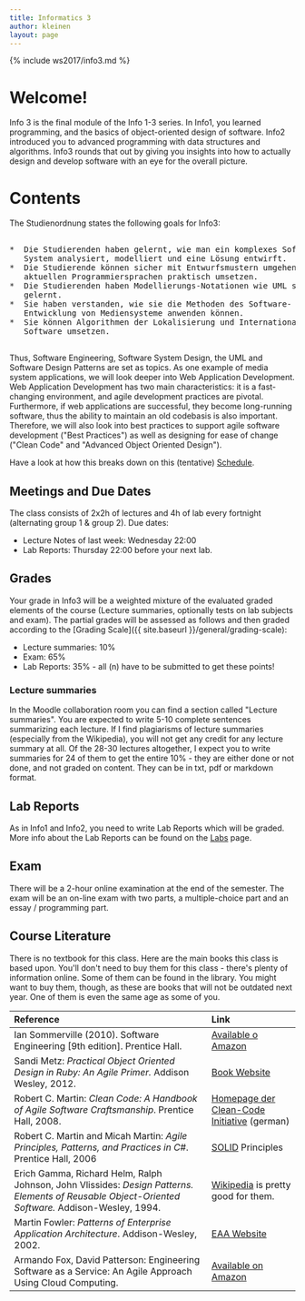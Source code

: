```yaml
---
title: Informatics 3
author: kleinen
layout: page
---
```


{% include ws2017/info3.md %}

# Welcome!

Info 3 is the final module of the Info 1-3 series. In Info1, you learned programming, and the basics of object-oriented design of software. Info2 introduced you to advanced programming with data structures and algorithms. Info3 rounds that out by giving you insights into how to actually design and develop software with an eye for the overall picture.

# Contents

The Studienordnung states the following goals for Info3:
<pre>

*  Die Studierenden haben gelernt, wie man ein komplexes Softwarebasiertes
   System analysiert, modelliert und eine L&ouml;sung entwirft.
*  Die Studierende k&ouml;nnen sicher mit Entwurfsmustern umgehen und sie in einer
   aktuellen Programmiersprachen praktisch umsetzen.
*  Die Studierenden haben Modellierungs-Notationen wie UML sicher anzuwenden
   gelernt.
*  Sie haben verstanden, wie sie die Methoden des Software- Engineerings auf der
   Entwicklung von Mediensysteme anwenden k&ouml;nnen.
*  Sie k&ouml;nnen Algorithmen der Lokalisierung und Internationalisierung von
   Software umsetzen.

</pre>


Thus, Software Engineering, Software System Design, the UML and Software Design Patterns are set as topics.
As one example of media system applications, we will look deeper into Web Application Development. Web Application Development has two main characteristics: it is a fast-changing environment, and agile development practices are pivotal. Furthermore, if web applications are successful, they become long-running software, thus the ability to maintain an old codebasis is also important. Therefore, we will also look into best practices to support agile software development ("Best Practices") as well as designing for ease of change ("Clean Code" and "Advanced Object Oriented Design").

Have a look at how this breaks down on this (tentative) [Schedule](schedule).

## Meetings and Due Dates

The class consists of 2x2h of lectures  and 4h of lab every fortnight (alternating group 1 & group 2).
Due dates:

* Lecture Notes of last week: Wednesday 22:00
* Lab Reports: Thursday 22:00 before your next lab.


## Grades

Your grade in Info3 will be a weighted mixture of the evaluated graded elements of the course (Lecture summaries, optionally tests on lab subjects and exam). The partial grades will be assessed as follows and then graded according to the [Grading Scale]({{ site.baseurl }}/general/grading-scale):

* Lecture summaries: 10%
* Exam: 65%
* Lab Reports: 35% - all (n) have to be submitted to get these points!


### Lecture summaries
In the Moodle collaboration room you can find a section called "Lecture summaries". You are expected to write 5-10 complete sentences summarizing each lecture.
If I find plagiarisms of lecture summaries (especially from the Wikipedia), you will not get any credit for any lecture summary at all. Of the 28-30 lectures altogether, I expect you to write summaries for 24 of them to get the entire 10% - they are either done or not done, and not graded on content.
They can be in txt, pdf or markdown format.

## Lab Reports

As in Info1 and Info2, you need to write Lab Reports which will be graded.
More info about the Lab Reports can be found on the [Labs](labs) page.

## Exam

There will be a 2-hour online examination at the end of the semester.  The exam will be an on-line exam with two parts, a multiple-choice part and an essay / programming part.

## Course Literature

There is no textbook for this class. Here are the main books this class is based upon. You'll don't need to buy them for this class - there's plenty of information online. Some of them can be found in the library. You might want to buy them, though, as these are books that will not be outdated next year. One of them is even the same age as some of you.

| Reference                                                                                                                                         | Link                                                                                                                                                                                             |
|:--------------------------------------------------------------------------------------------------------------------------------------------------|:-------------------------------------------------------------------------------------------------------------------------------------------------------------------------------------------------|
| Ian Sommerville (2010). Software Engineering [9th edition]. Prentice Hall.                                                                        | [Available o Amazon](http://www.amazon.de/gp/product/0137053460/ref=as_li_tl?ie=UTF8&camp=1638&creative=6742&creativeASIN=0137053460&linkCode=as2&tag=plagiatundimi-21&linkId=7XBTKFV6QLC7AV2Q)  |
| Sandi Metz: _Practical Object Oriented Design in Ruby: An Agile Primer._ Addison Wesley, 2012.                                                    | [Book Website](http://www.poodr.com/)                                                                                                                                                            |
| Robert C. Martin: _Clean Code: A Handbook of Agile Software Craftsmanship_. Prentice Hall, 2008.                                                  | [Homepage der Clean-Code Initiative](http://www.clean-code-developer.de/) (german)                                                                                                               |
| Robert C. Martin and Micah Martin: _Agile Principles, Patterns, and Practices in C#_. Prentice Hall, 2006                                         | [SOLID](http://butunclebob.com/ArticleS.UncleBob.PrinciplesOfOod) Principles                                                                                                                     |
| Erich Gamma, Richard Helm, Ralph Johnson, John Vlissides: _Design Patterns. Elements of Reusable Object-Oriented Software._ Addison-Wesley, 1994. | [Wikipedia](http://en.wikipedia.org/wiki/Software_design_pattern) is pretty good for them.                                                                                                       |
| Martin Fowler: _Patterns of Enterprise Application Architecture_. Addison-Wesley, 2002.                                                           | [EAA Website](http://martinfowler.com/eaaCatalog/)                                                                                                                                               |
| Armando Fox, David Patterson: Engineering Software as a Service: An Agile Approach Using Cloud Computing.                                         | [Available on Amazon](http://www.amazon.de/Engineering-Software-Service-Approach-Computing/dp/0984881247/ref=sr_1_1?ie=UTF8&qid=1442488699&sr=8-1&keywords=Engineering+Software+as+a+Service%3A) |
